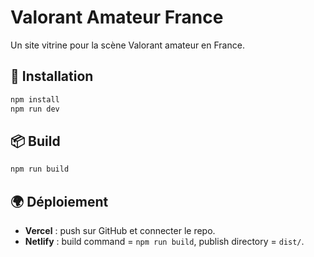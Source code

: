 # Valorant Amateur France

Un site vitrine pour la scène Valorant amateur en France.

## 🚀 Installation

```bash
npm install
npm run dev
```

## 📦 Build

```bash
npm run build
```

## 🌍 Déploiement

- **Vercel** : push sur GitHub et connecter le repo.
- **Netlify** : build command = `npm run build`, publish directory = `dist/`.
